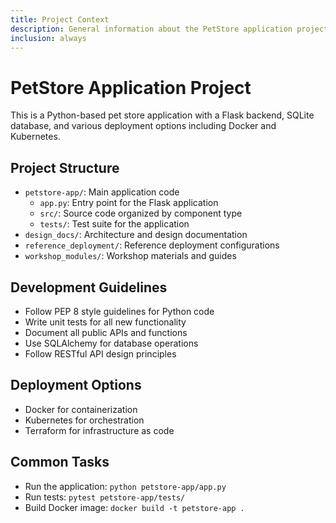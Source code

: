 ```yaml
---
title: Project Context
description: General information about the PetStore application project
inclusion: always
---
```


# PetStore Application Project

This is a Python-based pet store application with a Flask backend, SQLite database, and various deployment options including Docker and Kubernetes.

## Project Structure
- `petstore-app/`: Main application code
  - `app.py`: Entry point for the Flask application
  - `src/`: Source code organized by component type
  - `tests/`: Test suite for the application
- `design_docs/`: Architecture and design documentation
- `reference_deployment/`: Reference deployment configurations
- `workshop_modules/`: Workshop materials and guides

## Development Guidelines
- Follow PEP 8 style guidelines for Python code
- Write unit tests for all new functionality
- Document all public APIs and functions
- Use SQLAlchemy for database operations
- Follow RESTful API design principles

## Deployment Options
- Docker for containerization
- Kubernetes for orchestration
- Terraform for infrastructure as code

## Common Tasks
- Run the application: `python petstore-app/app.py`
- Run tests: `pytest petstore-app/tests/`
- Build Docker image: `docker build -t petstore-app .`